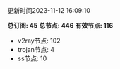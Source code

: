 更新时间2023-11-12 16:09:10

**总订阅: 45**
**总节点: 446**
**有效节点: 116**
- v2ray节点: 102
- trojan节点: 4
- ss节点: 10
